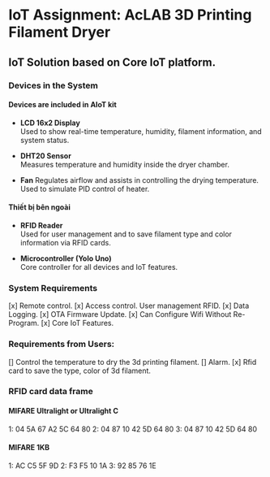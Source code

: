 # IoT Assignment: AcLAB 3D Printing Filament Dryer
## IoT Solution based on Core IoT platform.

### Devices in the System
#### Devices are included in AIoT kit
- **LCD 16x2 Display**  
  Used to show real-time temperature, humidity, filament information, and system status.

- **DHT20 Sensor**  
  Measures temperature and humidity inside the dryer chamber.

- **Fan** 
  Regulates airflow and assists in controlling the drying temperature. Used to simulate PID control of heater.

#### Thiết bị bên ngoài
- **RFID Reader**  
  Used for user management and to save filament type and color information via RFID cards.

- **Microcontroller (Yolo Uno)**  
  Core controller for all devices and IoT features.

### System Requirements
[x] Remote control.
[x] Access control. User management RFID.
[x] Data Logging.
[x] OTA Firmware Update.
[x] Can Configure Wifi Without Re-Program.
[x] Core IoT Features.

### 	Requirements from Users:
[] Control the temperature to dry the 3d printing filament.
[] Alarm.
[x] Rfid card to save the type, color of 3d filament.

### RFID card data frame
#### MIFARE Ultralight or Ultralight C
1: 04 5A 67 A2 5C 64 80
2: 04 87 10 42 5D 64 80
3: 04 87 10 42 5D 64 80

#### MIFARE 1KB
1: AC C5 5F 9D
2: F3 F5 10 1A
3: 92 85 76 1E